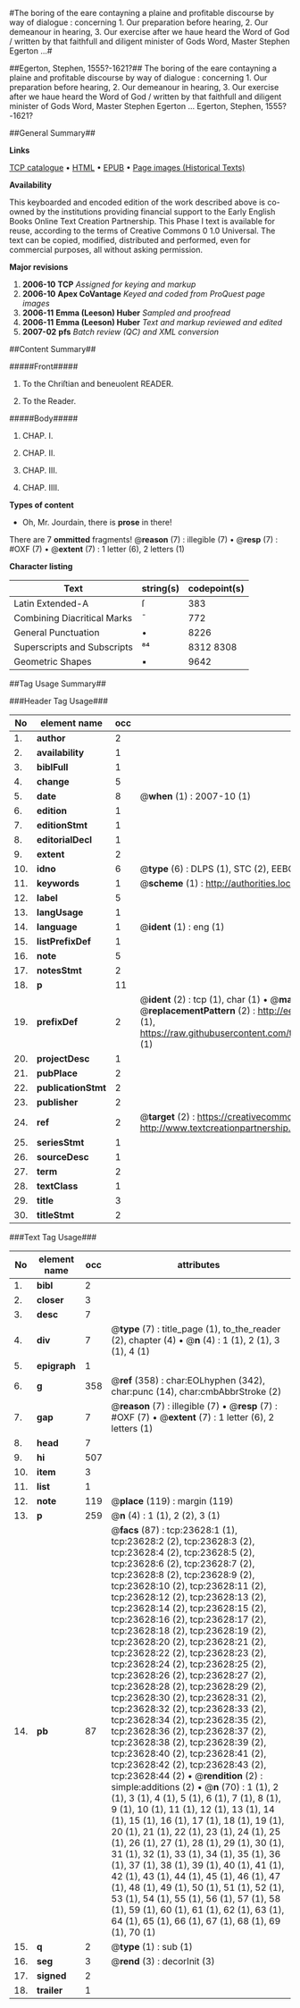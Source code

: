 #The boring of the eare contayning a plaine and profitable discourse by way of dialogue : concerning 1. Our preparation before hearing, 2. Our demeanour in hearing, 3. Our exercise after we haue heard the Word of God / written by that faithfull and diligent minister of Gods Word, Master Stephen Egerton ...#

##Egerton, Stephen, 1555?-1621?##
The boring of the eare contayning a plaine and profitable discourse by way of dialogue : concerning 1. Our preparation before hearing, 2. Our demeanour in hearing, 3. Our exercise after we haue heard the Word of God / written by that faithfull and diligent minister of Gods Word, Master Stephen Egerton ...
Egerton, Stephen, 1555?-1621?

##General Summary##

**Links**

[TCP catalogue](http://www.ota.ox.ac.uk/tcp/)  • 
[HTML](http://tei.it.ox.ac.uk/tcp/Texts-HTML/free/A21/A21172.html)  • 
[EPUB](http://tei.it.ox.ac.uk/tcp/Texts-EPUB/free/A21/A21172.epub) • 
[Page images (Historical Texts)](https://data.historicaltexts.jisc.ac.uk/view?pubId=eebo-20051878e&pageId=eebo-20051878e-23628-1)

**Availability**

This keyboarded and encoded edition of the
	       work described above is co-owned by the institutions
	       providing financial support to the Early English Books
	       Online Text Creation Partnership. This Phase I text is
	       available for reuse, according to the terms of Creative
	       Commons 0 1.0 Universal. The text can be copied,
	       modified, distributed and performed, even for
	       commercial purposes, all without asking permission.

**Major revisions**

1. __2006-10__ __TCP__ *Assigned for keying and markup*
1. __2006-10__ __Apex CoVantage__ *Keyed and coded from ProQuest page images*
1. __2006-11__ __Emma (Leeson) Huber__ *Sampled and proofread*
1. __2006-11__ __Emma (Leeson) Huber__ *Text and markup reviewed and edited*
1. __2007-02__ __pfs__ *Batch review (QC) and XML conversion*

##Content Summary##

#####Front#####

1. To the Chriſtian and beneuolent READER.

1. To the Reader.

#####Body#####

1. CHAP. I.

1. CHAP. II.

1. CHAP. III.

1. CHAP. IIII.

**Types of content**

  * Oh, Mr. Jourdain, there is **prose** in there!

There are 7 **ommitted** fragments! 
 @__reason__ (7) : illegible (7)  •  @__resp__ (7) : #OXF (7)  •  @__extent__ (7) : 1 letter (6), 2 letters (1)

**Character listing**


|Text|string(s)|codepoint(s)|
|---|---|---|
|Latin Extended-A|ſ|383|
|Combining             Diacritical Marks|̄|772|
|General Punctuation|•|8226|
|Superscripts             and Subscripts|⁸⁴|8312 8308|
|Geometric Shapes|▪|9642|

##Tag Usage Summary##

###Header Tag Usage###

|No|element name|occ|attributes|
|---|---|---|---|
|1.|__author__|2||
|2.|__availability__|1||
|3.|__biblFull__|1||
|4.|__change__|5||
|5.|__date__|8| @__when__ (1) : 2007-10 (1)|
|6.|__edition__|1||
|7.|__editionStmt__|1||
|8.|__editorialDecl__|1||
|9.|__extent__|2||
|10.|__idno__|6| @__type__ (6) : DLPS (1), STC (2), EEBO-CITATION (1), OCLC (1), VID (1)|
|11.|__keywords__|1| @__scheme__ (1) : http://authorities.loc.gov/ (1)|
|12.|__label__|5||
|13.|__langUsage__|1||
|14.|__language__|1| @__ident__ (1) : eng (1)|
|15.|__listPrefixDef__|1||
|16.|__note__|5||
|17.|__notesStmt__|2||
|18.|__p__|11||
|19.|__prefixDef__|2| @__ident__ (2) : tcp (1), char (1)  •  @__matchPattern__ (2) : ([0-9\-]+):([0-9IVX]+) (1), (.+) (1)  •  @__replacementPattern__ (2) : http://eebo.chadwyck.com/downloadtiff?vid=$1&page=$2 (1), https://raw.githubusercontent.com/textcreationpartnership/Texts/master/tcpchars.xml#$1 (1)|
|20.|__projectDesc__|1||
|21.|__pubPlace__|2||
|22.|__publicationStmt__|2||
|23.|__publisher__|2||
|24.|__ref__|2| @__target__ (2) : https://creativecommons.org/publicdomain/zero/1.0/ (1), http://www.textcreationpartnership.org/docs/. (1)|
|25.|__seriesStmt__|1||
|26.|__sourceDesc__|1||
|27.|__term__|2||
|28.|__textClass__|1||
|29.|__title__|3||
|30.|__titleStmt__|2||


###Text Tag Usage###

|No|element name|occ|attributes|
|---|---|---|---|
|1.|__bibl__|2||
|2.|__closer__|3||
|3.|__desc__|7||
|4.|__div__|7| @__type__ (7) : title_page (1), to_the_reader (2), chapter (4)  •  @__n__ (4) : 1 (1), 2 (1), 3 (1), 4 (1)|
|5.|__epigraph__|1||
|6.|__g__|358| @__ref__ (358) : char:EOLhyphen (342), char:punc (14), char:cmbAbbrStroke (2)|
|7.|__gap__|7| @__reason__ (7) : illegible (7)  •  @__resp__ (7) : #OXF (7)  •  @__extent__ (7) : 1 letter (6), 2 letters (1)|
|8.|__head__|7||
|9.|__hi__|507||
|10.|__item__|3||
|11.|__list__|1||
|12.|__note__|119| @__place__ (119) : margin (119)|
|13.|__p__|259| @__n__ (4) : 1 (1), 2 (2), 3 (1)|
|14.|__pb__|87| @__facs__ (87) : tcp:23628:1 (1), tcp:23628:2 (2), tcp:23628:3 (2), tcp:23628:4 (2), tcp:23628:5 (2), tcp:23628:6 (2), tcp:23628:7 (2), tcp:23628:8 (2), tcp:23628:9 (2), tcp:23628:10 (2), tcp:23628:11 (2), tcp:23628:12 (2), tcp:23628:13 (2), tcp:23628:14 (2), tcp:23628:15 (2), tcp:23628:16 (2), tcp:23628:17 (2), tcp:23628:18 (2), tcp:23628:19 (2), tcp:23628:20 (2), tcp:23628:21 (2), tcp:23628:22 (2), tcp:23628:23 (2), tcp:23628:24 (2), tcp:23628:25 (2), tcp:23628:26 (2), tcp:23628:27 (2), tcp:23628:28 (2), tcp:23628:29 (2), tcp:23628:30 (2), tcp:23628:31 (2), tcp:23628:32 (2), tcp:23628:33 (2), tcp:23628:34 (2), tcp:23628:35 (2), tcp:23628:36 (2), tcp:23628:37 (2), tcp:23628:38 (2), tcp:23628:39 (2), tcp:23628:40 (2), tcp:23628:41 (2), tcp:23628:42 (2), tcp:23628:43 (2), tcp:23628:44 (2)  •  @__rendition__ (2) : simple:additions (2)  •  @__n__ (70) : 1 (1), 2 (1), 3 (1), 4 (1), 5 (1), 6 (1), 7 (1), 8 (1), 9 (1), 10 (1), 11 (1), 12 (1), 13 (1), 14 (1), 15 (1), 16 (1), 17 (1), 18 (1), 19 (1), 20 (1), 21 (1), 22 (1), 23 (1), 24 (1), 25 (1), 26 (1), 27 (1), 28 (1), 29 (1), 30 (1), 31 (1), 32 (1), 33 (1), 34 (1), 35 (1), 36 (1), 37 (1), 38 (1), 39 (1), 40 (1), 41 (1), 42 (1), 43 (1), 44 (1), 45 (1), 46 (1), 47 (1), 48 (1), 49 (1), 50 (1), 51 (1), 52 (1), 53 (1), 54 (1), 55 (1), 56 (1), 57 (1), 58 (1), 59 (1), 60 (1), 61 (1), 62 (1), 63 (1), 64 (1), 65 (1), 66 (1), 67 (1), 68 (1), 69 (1), 70 (1)|
|15.|__q__|2| @__type__ (1) : sub (1)|
|16.|__seg__|3| @__rend__ (3) : decorInit (3)|
|17.|__signed__|2||
|18.|__trailer__|1||

